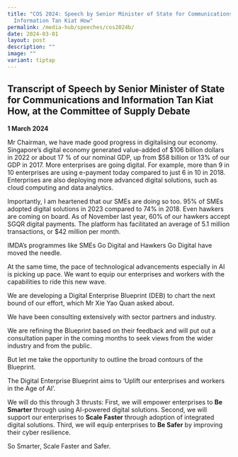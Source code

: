 ```yaml
---
title: "COS 2024: Speech by Senior Minister of State for Communications and
  Information Tan Kiat How"
permalink: /media-hub/speeches/cos2024b/
date: 2024-03-01
layout: post
description: ""
image: ""
variant: tiptap
---
```

<h2>Transcript of Speech by Senior Minister of State for Communications and Information Tan Kiat How, at the Committee of Supply Debate</h2>
<p><strong>1 March 2024</strong>
</p>
<p>Mr Chairman, we have made good progress in digitalising our economy. Singapore’s
digital economy generated value-added of $106 billion dollars in 2022 or
about 17 % of our nominal GDP, up from $58 billion or 13% of our GDP in
2017. More enterprises are going digital. For example, more than 9 in 10
enterprises are using e-payment today compared to just 6 in 10 in 2018.
Enterprises are also deploying more advanced digital solutions, such as
cloud computing and data analytics.</p>
<p>Importantly, I am heartened that our SMEs are doing so too. 95% of SMEs
adopted digital solutions in 2023 compared to 74% in 2018. Even hawkers
are coming on board. As of November last year, 60% of our hawkers accept
SGQR digital payments. The platform has facilitated an average of 5.1 million
transactions, or $42 million per month.</p>
<p>IMDA’s programmes like SMEs Go Digital and Hawkers Go Digital have moved
the needle.</p>
<p>At the same time, the pace of technological advancements especially in
AI is picking up pace. We want to equip our enterprises and workers with
the capabilities to ride this new wave.</p>
<p>We are developing a Digital Enterprise Blueprint (DEB) to chart the next
bound of our effort, which Mr Xie Yao Quan asked about.</p>
<p>We have been consulting extensively with sector partners and industry.</p>
<p>We are refining the Blueprint based on their feedback and will put out
a consultation paper in the coming months to seek views from the wider
industry and from the public.</p>
<p>But let me take the opportunity to outline the broad contours of the Blueprint.</p>
<p>The Digital Enterprise Blueprint aims to ‘Uplift our enterprises and workers
in the Age of AI’.</p>
<p>We will do this through 3 thrusts: First, we will empower enterprises
to <strong>Be Smarter</strong> through using AI-powered digital solutions.
Second, we will support our enterprises to <strong>Scale Faster</strong> through
adoption of integrated digital solutions. Third, we will equip enterprises
to <strong>Be Safer</strong> by improving their cyber resilience.</p>
<p>So Smarter, Scale Faster and Safer.</p>